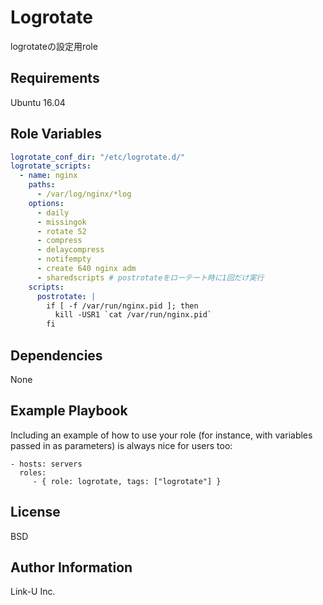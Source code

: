 Logrotate
=========

logrotateの設定用role

Requirements
------------

Ubuntu 16.04

Role Variables
--------------

```yaml
logrotate_conf_dir: "/etc/logrotate.d/"
logrotate_scripts:
  - name: nginx
    paths:
      - /var/log/nginx/*log
    options:
      - daily
      - missingok
      - rotate 52
      - compress
      - delaycompress
      - notifempty
      - create 640 nginx adm
      - sharedscripts # postrotateをローテート時に1回だけ実行
    scripts:
      postrotate: |
        if [ -f /var/run/nginx.pid ]; then
          kill -USR1 `cat /var/run/nginx.pid`
        fi
```

Dependencies
------------

None

Example Playbook
----------------

Including an example of how to use your role (for instance, with variables passed in as parameters) is always nice for users too:

    - hosts: servers
      roles:
         - { role: logrotate, tags: ["logrotate"] }

License
-------

BSD

Author Information
------------------

Link-U Inc.
